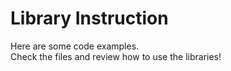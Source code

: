 # Library Instruction
Here are some code examples.   
Check the files and review how to use the libraries!
